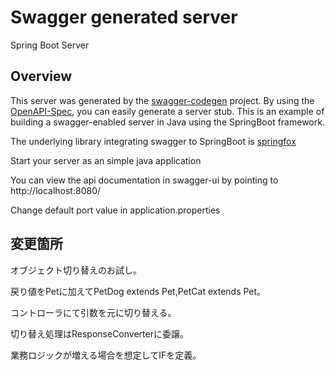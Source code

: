 # Swagger generated server

Spring Boot Server


## Overview
This server was generated by the [swagger-codegen](https://github.com/swagger-api/swagger-codegen) project.
By using the [OpenAPI-Spec](https://github.com/swagger-api/swagger-core), you can easily generate a server stub.
This is an example of building a swagger-enabled server in Java using the SpringBoot framework.

The underlying library integrating swagger to SpringBoot is [springfox](https://github.com/springfox/springfox)

Start your server as an simple java application

You can view the api documentation in swagger-ui by pointing to
http://localhost:8080/

Change default port value in application.properties


## 変更箇所
オブジェクト切り替えのお試し。

戻り値をPetに加えてPetDog extends Pet,PetCat extends Pet。

コントローラにて引数を元に切り替える。

切り替え処理はResponseConverterに委譲。

業務ロジックが増える場合を想定してIFを定義。
